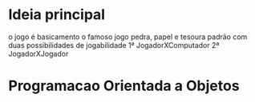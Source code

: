 
# Ideia principal
o jogo é basicamento o famoso jogo pedra, papel e tesoura padrão com duas possibilidades de jogabilidade 1ª JogadorXComputador 2ª JogadorXJogador

# Programacao Orientada a Objetos
